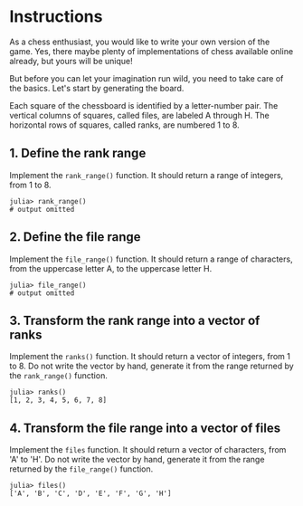 # Instructions

As a chess enthusiast, you would like to write your own version of the game. Yes, there maybe plenty of implementations of chess available online already, but yours will be unique!

But before you can let your imagination run wild, you need to take care of the basics. Let's start by generating the board.

Each square of the chessboard is identified by a letter-number pair. The vertical columns of squares, called files, are labeled A through H. The horizontal rows of squares, called ranks, are numbered 1 to 8.

## 1. Define the rank range

Implement the `rank_range()` function. It should return a range of integers, from 1 to 8.

```julia-repl
julia> rank_range()
# output omitted
```

## 2. Define the file range

Implement the `file_range()` function. 
It should return a range of characters, from the uppercase letter A, to the uppercase letter H.

```julia-repl
julia> file_range()
# output omitted
```

## 3. Transform the rank range into a vector of ranks

Implement the `ranks()` function. It should return a vector of integers, from 1 to 8. 
Do not write the vector by hand, generate it from the range returned by the `rank_range()` function.

```julia-repl
julia> ranks()
[1, 2, 3, 4, 5, 6, 7, 8]
```

## 4. Transform the file range into a vector of files

Implement the `files` function. It should return a vector of characters, from 'A' to 'H'. 
Do not write the vector by hand, generate it from the range returned by the `file_range()` function.

```julia-repl
julia> files()
['A', 'B', 'C', 'D', 'E', 'F', 'G', 'H']
```
